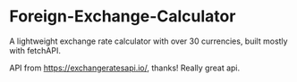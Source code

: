# Foreign-Exchange-Calculator

A lightweight exchange rate calculator with over 30 currencies, built mostly with fetchAPI.

API from https://exchangeratesapi.io/, thanks! Really great api.
